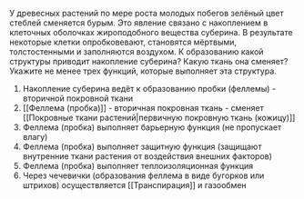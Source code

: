 У древесных растений по мере роста молодых побегов зелёный цвет стеблей сменяется бурым. Это явление связано с накоплением в клеточных оболочках жироподобного вещества суберина. В результате некоторые клетки опробковевают, становятся мёртвыми, толстостенными и заполняются воздухом. К образованию какой структуры приводит накопление суберина? Какую ткань она сменяет? Укажите не менее трех функций, которые выполняет эта структура.

1. Накопление суберина ведёт к образованию пробки (феллемы) - вторичной покровной ткани 
2. [[Феллема (пробка)]] - вторичная покровная ткань - сменяет [[Покровные ткани растений|первичную покровную ткань (кожицу)]]
3. Феллема (пробка) выполняет барьерную функция (не пропускает влагу)
4. Феллема (пробка) выполняет защитную функция (защищают внутренние ткани растения от воздействия внешних факторов)
5. Феллема (пробка) выполняет теплоизоляционная функция
6. Через чечевички (образования феллема в виде бугорков или штрихов) осуществляется [[Транспирация]] и газообмен 